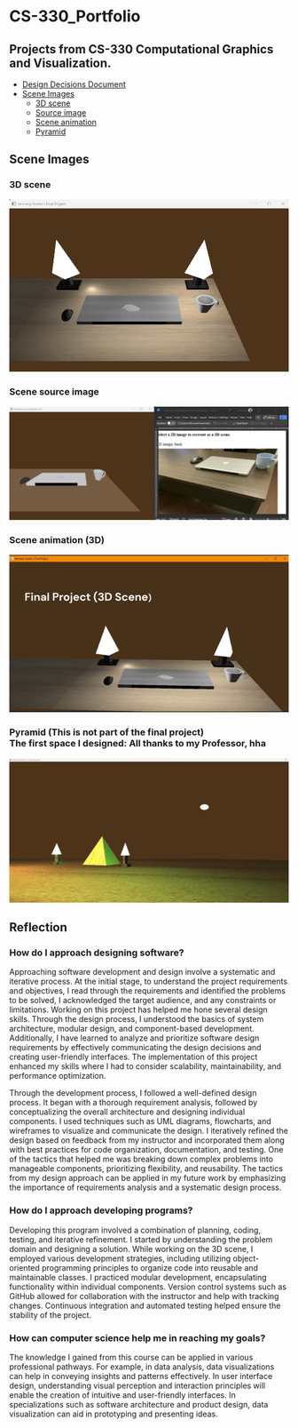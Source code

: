 # CS-330_Portfolio

## Projects from CS-330 Computational Graphics and Visualization.

- [Design Decisions Document](https://github.com/kennedy-u/CS-330_Portfolio/blob/master/docs/Design%20_Document.pdf)
- [Scene Images](#scene-images)
  - [3D scene](#3d-scene)
  - [Source image](#scene-source-image)
  - [Scene animation](#scene-animation-3d)
  - [Pyramid](#pyramid--this-is-not-part-of-the-final-project)

## Scene Images

### 3D scene

![Scene screenshot](docs/final.png)

### Scene source image

![Scene source image](docs/2d-to-3d.png)

### Scene animation (3D)

![Scene animation](docs/Final-Project.gif)

### Pyramid (This is not part of the final project) <br> The first space I designed: All thanks to my Professor, hha

![Pyramid](docs/pyramid.png)

## Reflection

### How do I approach designing software?

Approaching software development and design involve a systematic and iterative process. At the initial stage, to understand the project requirements and objectives, I read through the requirements and identified the problems to be solved, I acknowledged the target audience, and any constraints or limitations. Working on this project has helped me hone several design skills. Through the design process, I understood the basics of system architecture, modular design, and component-based development. Additionally, I have learned to analyze and prioritize software design requirements by effectively communicating the design decisions and creating user-friendly interfaces. The implementation of this project enhanced my skills where I had to consider scalability, maintainability, and performance optimization.

Through the development process, I followed a well-defined design process. It began with a thorough requirement analysis, followed by conceptualizing the overall architecture and designing individual components. I used techniques such as UML diagrams, flowcharts, and wireframes to visualize and communicate the design. I iteratively refined the design based on feedback from my instructor and incorporated them along with best practices for code organization, documentation, and testing. One of the tactics that helped me was breaking down complex problems into manageable components, prioritizing flexibility, and reusability. The tactics from my design approach can be applied in my future work by emphasizing the importance of requirements analysis and a systematic design process.

### How do I approach developing programs?

Developing this program involved a combination of planning, coding, testing, and iterative refinement. I started by understanding the problem domain and designing a solution. While working on the 3D scene, I employed various development strategies, including utilizing object-oriented programming principles to organize code into reusable and maintainable classes. I practiced modular development, encapsulating functionality within individual components. Version control systems such as GitHub allowed for collaboration with the instructor and help with tracking changes. Continuous integration and automated testing helped ensure the stability of the project.

### How can computer science help me in reaching my goals?

The knowledge I gained from this course can be applied in various professional pathways. For example, in data analysis, data visualizations can help in conveying insights and patterns effectively. In user interface design, understanding visual perception and interaction principles will enable the creation of intuitive and user-friendly interfaces. In specializations such as software architecture and product design, data visualization can aid in prototyping and presenting ideas.

